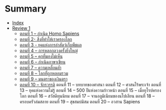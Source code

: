 # Summary

* [Index](README.md)
* [Review 1](docs/review-1.md)
	* [ตอนที่ 1 – กำเนิด Homo Sapiens](docs/sapiens-1.md)
	* [ตอนที่ 2- สิ่งที่ทำให้เราครองโลก](docs/sapiens-2.md)
	* [ตอนที่ 3 - ยุคแห่งการล่าสัตว์เก็บพืชผล](docs/sapiens-3.md)
	* [ตอนที่ 4 – การหลอกลวงครั้งยิ่งใหญ่](docs/sapiens-4.md)
	* [ตอนที่ 5 – คุกที่มองไม่เห็น](docs/sapiens-5.md)
	* [ตอนที่ 6 – กำเนิดภาษาเขียน](docs/sapiens-6.md)
	* [ตอนที่ 7 – ความเหลื่อมล้ำ](docs/sapiens-7.md)
	* [ตอนที่ 8 – โลกที่ถูกหลอมรวม](docs/sapiens-8.md)
	* [ตอนที่ 9 – มนตราของเงินตรา](docs/sapiens-9.md)
	* [ตอนที่ 10 – จักรวรรดิ](docs/sapiens-10.md)
ตอนที่ 11 – บทบาทของศาสนา
ตอนที่ 12 – ศาสนไร้พระเจ้า
ตอนที่ 13 – ยุคแห่งความไม่รู้
ตอนที่ 14 – 500 ปีแห่งความก้าวหน้า
ตอนที่ 15 – เมื่อยุโรปครองโลก
ตอนที่ 16 – สวัสดีทุนนิยม
ตอนที่ 17 – จานอลูมิเนียมของนโปเลียน
ตอนที่ 18 – ครอบครัวล่มสลาย
ตอนที่ 19 – สุขสมบ่มิสม
ตอนที่ 20 – อวสาน Sapiens




